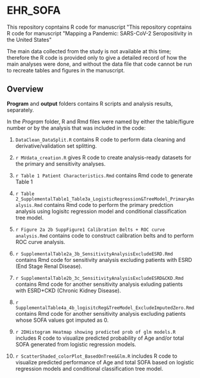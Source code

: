 # EHR_SOFA
This repository copntains R code for manuscript "This repository copntains R code for manuscript "Mapping a Pandemic: SARS-CoV-2 Seropositivity in the United States"

The main data collected from the study is not available at this time; therefore the R code is provided only to give a detailed record of how the main analyses were done, and without the data file that code cannot be run to recreate tables and figures in the manuscript. 

## Overview

**Program** and **output** folders contains R scripts and analysis results, separately. 

In the *Program* folder, R and Rmd files were named by either the table/figure number or by the analysis that was included in the code:

1. `DataClean_DataSplit.R` contains R code to perform data cleaning and derivative/validation set splitting.
2. `r MVdata_creation.R` gives R code to create analysis-ready datasets for the primary and sensitivity analyses.
3. `r Table 1 Patient Characteristics.Rmd` contains Rmd code to generate Table 1
4. `r Table 2_SupplementalTable1_Table3a_LogisticRegression&TreeModel_PrimaryAnalysis.Rmd` contains Rmd code to perform the primary predction analysis using logisitc regression model and conditional classification tree model. 
5. `r Figure 2a 2b SuppFigure1 Calibration Belts + ROC curve analysis.Rmd` contains code to construct calibration belts and to perform ROC curve analysis.

6. `r SupplementalTable2a_3b_SensitivityAnalysisExcludeESRD.Rmd` contains Rmd code for sensitivity analysis excluding patients with ESRD (End Stage Renal Disease).
7. `r SupplementalTable2b_3c_SensitivityAnalysisExcludeESRD&CKD.Rmd` contains Rmd code for another sensitivity analysis exluding patients with ESRD+CKD (Chronic Kidney Disease).
8. `r SupplementalTable4a_4b_logisitcReg&TreeModel_ExcludeImputedZero.Rmd` contains Rmd code for another sensitivity analysis excluding patients whose SOFA values got imputed as 0.

9. `r 2DHistogram Heatmap showing predicted prob of glm models.R` includes R code to visualize predicted probability of Age and/or total SOFA generated from logistic regression models.
10. `r ScatterShaded_colorPlot_BasedOnTree&Glm.R` includes R code to visualize predicted performance of Age and total SOFA based on logistic regression models and conditional classification tree model.

